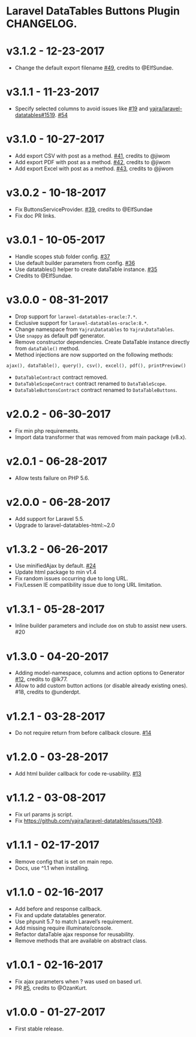 # Laravel DataTables Buttons Plugin CHANGELOG.

# v3.1.2 - 12-23-2017
- Change the default export filename [#49], credits to @ElfSundae.

# v3.1.1 - 11-23-2017
- Specify selected columns to avoid issues like [#19] and [yajra/laravel-datatables#1519](https://github.com/yajra/laravel-datatables/issues/1519). [#54]

# v3.1.0 - 10-27-2017
- Add export CSV with post as a method. [#41], credits to @jiwom
- Add export PDF with post as a method. [#42], credits to @jiwom
- Add export Excel with post as a method. [#43], credits to @jiwom

# v3.0.2 - 10-18-2017
- Fix ButtonsServiceProvider. [#39], credits to @ElfSundae
- Fix doc PR links.

# v3.0.1 - 10-05-2017
- Handle scopes stub folder config. [#37]
- Use default builder parameters from config. [#36]
- Use datatables() helper to create dataTable instance. [#35]
- Credits to @ElfSundae.

# v3.0.0 - 08-31-2017
- Drop support for `laravel-datatables-oracle:7.*`.
- Exclusive support for `laravel-datatables-oracle:8.*`.
- Change namespace from `Yajra\Datatables` to `Yajra\DataTables`.
- Use `snappy` as default pdf generator.
- Remove constructor dependencies. Create DataTable instance directly from `dataTable()` method.
- Method injections are now supported on the following methods:
```php
ajax(), dataTable(), query(), csv(), excel(), pdf(), printPreview()
```
- `DataTableContract` contract removed.
- `DataTableScopeContract` contract renamed to `DataTableScope`.
- `DataTableButtonsContract` contract renamed to `DataTableButtons`.

# v2.0.2 - 06-30-2017
- Fix min php requirements.
- Import data transformer that was removed from main package (v8.x).

# v2.0.1 - 06-28-2017
- Allow tests failure on PHP 5.6.

# v2.0.0 - 06-28-2017
- Add support for Laravel 5.5.
- Upgrade to laravel-datatables-html:~2.0

# v1.3.2 - 06-26-2017
- Use minifiedAjax by default. [#24]
- Update html package to min v1.4
- Fix random issues occurring due to long URL.
- Fix/Lessen IE compatibility issue due to long URL limitation.

# v1.3.1 - 05-28-2017
- Inline builder parameters and include `dom` on stub to assist new users. #20

# v1.3.0 - 04-20-2017
- Adding model-namespace, columns and action options to Generator [#12], credits to @lk77.
- Allow to add custom button actions (or disable already existing ones). #18, credits to @underdpt.

# v1.2.1 - 03-28-2017
- Do not require return from before callback closure. [#14]

# v1.2.0 - 03-28-2017
- Add html builder callback for code re-usability. [#13]

# v1.1.2 - 03-08-2017
- Fix url params js script.
- Fix https://github.com/yajra/laravel-datatables/issues/1049.

# v1.1.1 - 02-17-2017
- Remove config that is set on main repo.
- Docs, use ^1.1 when installing.

# v1.1.0 - 02-16-2017
- Add before and response callback.
- Fix and update datatables generator.
- Use phpunit 5.7 to match Laravel’s requirement.
- Add missing require illuminate/console.
- Refactor dataTable ajax response for reusability.
- Remove methods that are available on abstract class.

# v1.0.1 - 02-16-2017
- Fix ajax parameters when ? was used on based url.
- PR [#5], credits to @OzanKurt.

# v1.0.0 - 01-27-2017
- First stable release.

[#49]: https://github.com/yajra/laravel-datatables-buttons/pull/49
[#54]: https://github.com/yajra/laravel-datatables-buttons/pull/54
[#43]: https://github.com/yajra/laravel-datatables-buttons/pull/43
[#42]: https://github.com/yajra/laravel-datatables-buttons/pull/42
[#41]: https://github.com/yajra/laravel-datatables-buttons/pull/41
[#39]: https://github.com/yajra/laravel-datatables-buttons/pull/39
[#37]: https://github.com/yajra/laravel-datatables-buttons/pull/37
[#36]: https://github.com/yajra/laravel-datatables-buttons/pull/36
[#35]: https://github.com/yajra/laravel-datatables-buttons/pull/35
[#24]: https://github.com/yajra/laravel-datatables-buttons/pull/24
[#14]: https://github.com/yajra/laravel-datatables-buttons/pull/14
[#13]: https://github.com/yajra/laravel-datatables-buttons/pull/13
[#12]: https://github.com/yajra/laravel-datatables-buttons/pull/12
[#5]: https://github.com/yajra/laravel-datatables-buttons/pull/5

[#19]: https://github.com/yajra/laravel-datatables-buttons/issues/19
